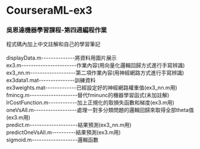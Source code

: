 # CourseraML-ex3
### 吳恩達機器學習課程-第四週編程作業<br>
程式碼內加上中文註解和自己的學習筆記<br>
<br>
displayData.m--------------將資料用圖片展示<br>
ex3.m-----------------------作業內容(用向量化邏輯回歸方式進行手寫辨識)<br>
ex3_nn.m-------------------第二項作業內容(用神經網路方式進行手寫辨識)<br>
ex3data1.mat---------------訓練資料<br>
ex3weights.mat-------------已經設定好的神經網路權重值(ex3_nn.m用)<br>
fmincg.m--------------------替代fminunc的機器學習函式(未加註解)<br>
lrCostFunction.m------------加上正規化的取損失函數和梯度(ex3.m用)<br>
oneVsAll.m------------------處理一對多分類問題的邏輯回歸來取得全部theta值(ex3.m用)<br>
predict.m--------------------結果預測(ex3_nn.m用)<br>
predictOneVsAll.m----------結果預測(ex3.m用)<br>
sigmoid.m-------------------邏輯函數
